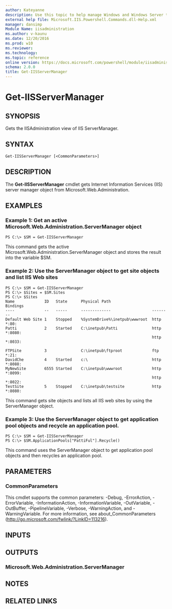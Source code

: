```yaml
---
author: Kateyanne
description: Use this topic to help manage Windows and Windows Server technologies with Windows PowerShell.
external help file: Microsoft.IIS.Powershell.Commands.dll-Help.xml
manager: dansimp
Module Name: iisadministration
ms.author: v-kaunu
ms.date: 12/20/2016
ms.prod: w10
ms.reviewer: 
ms.technology: 
ms.topic: reference
online version: https://docs.microsoft.com/powershell/module/iisadministration/get-iisservermanager?view=windowsserver2022-ps&wt.mc_id=ps-gethelp
schema: 2.0.0
title: Get-IISServerManager
---
```


# Get-IISServerManager

## SYNOPSIS
Gets the IISAdministration view of IIS ServerManager.

## SYNTAX

```
Get-IISServerManager [<CommonParameters>]
```

## DESCRIPTION
The **Get-IISServerManager** cmdlet gets Internet Information Services (IIS) server manager object from Microsoft.Web.Administration.

## EXAMPLES

### Example 1: Get an active Microsoft.Web.Administration.ServerManager object
```
PS C:\> $SM = Get-IISServerManager
```

This command gets the active Microsoft.Web.Administration.ServerManager object and stores the result into the variable $SM.

### Example 2: Use the ServerManager object to get site objects and list IIS Web sites
```
PS C:\> $SM = Get-IISServerManager
PS C:\> $Sites = $SM.Sites
PS C:\> $Sites
Name             ID   State      Physical Path                  Bindings
----             --   -----      -------------                  --------
Default Web Site 1    Stopped    %SystemDrive%\inetpub\wwwroot  http *:80: 
Patti            2    Started    C:\inetpub\Patti               http *:8080: 
                                                                http *:8033: 

FTPSite          3               C:\inetpub\ftproot             ftp *:21: 
DavidChe         4    Started    c:\                            http *:8088: 
MyNewSite        6555 Started    C:\inetpub\wwwroot             http *:8099: 
                                                                http *:8022: 
TestSite         5    Stopped    C:\inetpub\testsite            http *:8080:
```

This command gets site objects and lists all IIS web sites by using the ServerManager object.

### Example 3: Use the ServerManager object to get application pool objects and recycle an application pool.
```
PS C:\> $SM = Get-IISServerManager
PS C:\> $SM.ApplicationPools["PattiFul"].Recycle()
```

This command uses the ServerManager object to get application pool objects and then recycles an application pool.

## PARAMETERS

### CommonParameters
This cmdlet supports the common parameters: -Debug, -ErrorAction, -ErrorVariable, -InformationAction, -InformationVariable, -OutVariable, -OutBuffer, -PipelineVariable, -Verbose, -WarningAction, and -WarningVariable. For more information, see about_CommonParameters (http://go.microsoft.com/fwlink/?LinkID=113216).

## INPUTS

## OUTPUTS

### Microsoft.Web.Administration.ServerManager

## NOTES

## RELATED LINKS

